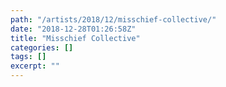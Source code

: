 ```yaml
---
path: "/artists/2018/12/misschief-collective/"
date: "2018-12-28T01:26:58Z"
title: "Misschief Collective"
categories: []
tags: []
excerpt: ""
---
```


